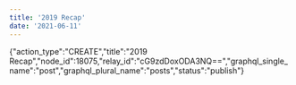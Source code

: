 ```yaml
---
title: '2019 Recap'
date: '2021-06-11'
---
```


{"action_type":"CREATE","title":"2019 Recap","node_id":18075,"relay_id":"cG9zdDoxODA3NQ==","graphql_single_name":"post","graphql_plural_name":"posts","status":"publish"}
